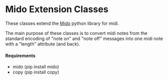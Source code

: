 # Mido Extension Classes

These classes extend the [Mido](https://github.com/mido/mido) python library for midi.

The main purpose of these classes is to convert midi notes from the standard encoding of "note on" and "note off" messages into one midi note with a "length" attribute (and back).

#### Requirements
* mido (pip install mido)
* copy (pip install copy)
